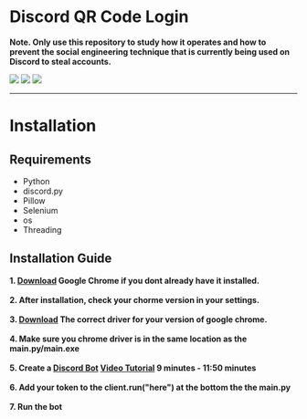 # Discord QR Code Login
**Note. Only use this repository to study how it operates and how to prevent the social engineering technique that is currently being used on Discord to steal accounts.**

<img src="https://img.shields.io/github/directory-file-count/DominicHouse/DiscordQRLogin"/> <img src="https://img.shields.io/github/repo-size/DominicHouse/DiscordQRLogin"/>
<img src="https://img.shields.io/github/languages/code-size/DominicHouse/DiscordQRLogin"/>

-----------------------
# Installation
## Requirements 
- Python
- discord.py
- Pillow
- Selenium
- os
- Threading

## Installation Guide 
**1. [Download](https://www.google.co.uk/chrome/?brand=YTUH&gclsrc=ds&gclsrc=ds) Google Chrome if you dont already have it installed.**\
\
**2. After installation, check your chorme version in your settings.**\
\
**3. [Download](https://chromedriver.chromium.org/downloads) The correct driver for your version of google chrome.**\
\
**4. Make sure you chrome driver is in the same location as the main.py/main.exe**\
\
**5. Create a [Discord Bot](https://discord.com/developers/applications/) [Video Tutorial](https://www.youtube.com/watch?v=j_sD9udZnCk) 9 minutes - 11:50 minutes**\
\
**6. Add your token to the client.run("here") at the bottom the the main.py**\
\
**7. Run the bot**
